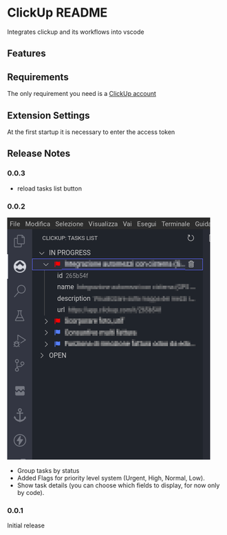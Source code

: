 # ClickUp README

Integrates clickup and its workflows into vscode

## Features

## Requirements

The only requirement you need is a [ClickUp account](http://clickup.com)

## Extension Settings

At the first startup it is necessary to enter the access token

## Release Notes

### 0.0.3

* reload tasks list button

### 0.0.2

![image](./media/0.0.2.png)

* Group tasks by status
* Added Flags for priority level system (Urgent, High, Normal, Low).
* Show task details (you can choose which fields to display, for now only by code).

### 0.0.1

Initial release